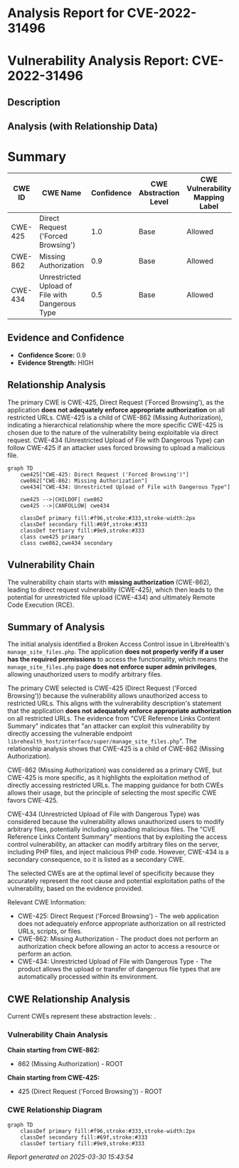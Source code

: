# Analysis Report for CVE-2022-31496

# Vulnerability Analysis Report: CVE-2022-31496

## Description



## Analysis (with Relationship Data)

# Summary
| CWE ID | CWE Name | Confidence | CWE Abstraction Level | CWE Vulnerability Mapping Label | CWE-Vulnerability Mapping Notes |
|---|---|---|---|---|---|
| CWE-425 | Direct Request ('Forced Browsing') | 1.0 | Base | Allowed | Primary CWE |
| CWE-862 | Missing Authorization | 0.9 | Base | Allowed | Secondary CWE |
| CWE-434 | Unrestricted Upload of File with Dangerous Type | 0.5 | Base | Allowed | Secondary CWE |

## Evidence and Confidence

*   **Confidence Score:** 0.9
*   **Evidence Strength:** HIGH

## Relationship Analysis
The primary CWE is CWE-425, Direct Request ('Forced Browsing'), as the application **does not adequately enforce appropriate authorization** on all restricted URLs. CWE-425 is a child of CWE-862 (Missing Authorization), indicating a hierarchical relationship where the more specific CWE-425 is chosen due to the nature of the vulnerability being exploitable via direct request. CWE-434 (Unrestricted Upload of File with Dangerous Type) can follow CWE-425 if an attacker uses forced browsing to upload a malicious file.

```mermaid
graph TD
    cwe425["CWE-425: Direct Request ('Forced Browsing')"]
    cwe862["CWE-862: Missing Authorization"]
    cwe434["CWE-434: Unrestricted Upload of File with Dangerous Type"]
    
    cwe425 -->|CHILDOF| cwe862
    cwe425 -->|CANFOLLOW| cwe434
    
    classDef primary fill:#f96,stroke:#333,stroke-width:2px
    classDef secondary fill:#69f,stroke:#333
    classDef tertiary fill:#9e9,stroke:#333
    class cwe425 primary
    class cwe862,cwe434 secondary
```

## Vulnerability Chain
The vulnerability chain starts with **missing authorization** (CWE-862), leading to direct request vulnerability (CWE-425), which then leads to the potential for unrestricted file upload (CWE-434) and ultimately Remote Code Execution (RCE).

## Summary of Analysis
The initial analysis identified a Broken Access Control issue in LibreHealth's `manage_site_files.php`. The application **does not properly verify if a user has the required permissions** to access the functionality, which means the `manage_site_files.php` page **does not enforce super admin privileges**, allowing unauthorized users to modify arbitrary files.

The primary CWE selected is CWE-425 (Direct Request ('Forced Browsing')) because the vulnerability allows unauthorized access to restricted URLs. This aligns with the vulnerability description's statement that the application **does not adequately enforce appropriate authorization** on all restricted URLs. The evidence from "CVE Reference Links Content Summary" indicates that "an attacker can exploit this vulnerability by directly accessing the vulnerable endpoint `librehealth_host/interface/super/manage_site_files.php`". The relationship analysis shows that CWE-425 is a child of CWE-862 (Missing Authorization).

CWE-862 (Missing Authorization) was considered as a primary CWE, but CWE-425 is more specific, as it highlights the exploitation method of directly accessing restricted URLs. The mapping guidance for both CWEs allows their usage, but the principle of selecting the most specific CWE favors CWE-425.

CWE-434 (Unrestricted Upload of File with Dangerous Type) was considered because the vulnerability allows unauthorized users to modify arbitrary files, potentially including uploading malicious files. The "CVE Reference Links Content Summary" mentions that by exploiting the access control vulnerability, an attacker can modify arbitrary files on the server, including PHP files, and inject malicious PHP code. However, CWE-434 is a secondary consequence, so it is listed as a secondary CWE.

The selected CWEs are at the optimal level of specificity because they accurately represent the root cause and potential exploitation paths of the vulnerability, based on the evidence provided.

Relevant CWE Information:
- CWE-425: Direct Request ('Forced Browsing') - The web application does not adequately enforce appropriate authorization on all restricted URLs, scripts, or files.
- CWE-862: Missing Authorization - The product does not perform an authorization check before allowing an actor to access a resource or perform an action.
- CWE-434: Unrestricted Upload of File with Dangerous Type - The product allows the upload or transfer of dangerous file types that are automatically processed within its environment.


## CWE Relationship Analysis

Current CWEs represent these abstraction levels: .


### Vulnerability Chain Analysis

**Chain starting from CWE-862:**
- 862 (Missing Authorization) - ROOT


**Chain starting from CWE-425:**
- 425 (Direct Request ('Forced Browsing')) - ROOT



### CWE Relationship Diagram

```mermaid
graph TD
    classDef primary fill:#f96,stroke:#333,stroke-width:2px
    classDef secondary fill:#69f,stroke:#333
    classDef tertiary fill:#9e9,stroke:#333
```



*Report generated on 2025-03-30 15:43:54*
